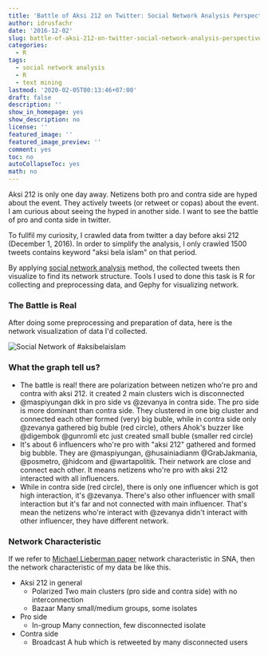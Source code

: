 ```yaml
---
title: 'Battle of Aksi 212 on Twitter: Social Network Analysis Perspective'
author: idrusfachr
date: '2016-12-02'
slug: battle-of-aksi-212-on-twitter-social-network-analysis-perspective
categories:
  - R
tags:
  - social network analysis
  - R
  - text mining
lastmod: '2020-02-05T00:13:46+07:00'
draft: false
description: ''
show_in_homepage: yes
show_description: no
license: ''
featured_image: ''
featured_image_preview: ''
comment: yes
toc: no
autoCollapseToc: yes
math: no
---
```


Aksi 212 is only one day away. Netizens both pro and contra side are hyped about the event. They actively tweets (or retweet or copas) about the event. I am curious about seeing the hyped in another side. I want to see the battle of pro and conta side in twitter.

To fullfil my curiosity, I crawled data from twitter a day before aksi 212 (December 1, 2016). In order to simplify the analysis, I only crawled 1500 tweets contains keyword "aksi bela islam" on that period.

By applying [social network analysis](https://en.wikipedia.org/wiki/Social_network_analysis) method, the collected tweets then visualize to find its network structure. Tools I used to done this task is R for collecting and preprocessing data, and Gephy for visualizing network.

### The Battle is Real
After doing some preprocessing and preparation of data, here is the network visualization of data I'd collected.

![Social Network of #aksibelaislam](/post/2016-10-16-battle-of-aksi-212-on-twitter-social-network-analysis-perspective_files/aksibelaislam3.png)

### What the graph tell us?

* The battle is real! there are polarization between netizen who're pro and contra with aksi 212. it created 2 main clusters wich is disconnected
* @maspiyungan dkk in pro side vs @zevanya in contra side. The pro side is more dominant than contra side. They clustered in one big cluster and connected each other formed (very) big buble, while in contra side only @zevanya gathered big buble (red circle), others Ahok's buzzer like @digembok @gunromli etc just created small buble (smaller red circle)
* It's about 6 influencers who're pro with "aksi 212" gathered and formed big bubble. They are @maspiyungan, @husainiadianm @GrabJakmania, @posmetro, @hidcom and @wartapolitik. Their network are close and connect each other. It means netizens who're pro with aksi 212 interacted with all influencers.
* While in contra side (red circle), there is only one influencer which is got high interaction, it's @zevanya. There's also other influencer with small interaction but it's far and not connected with main influencer. That's mean the netizens who're interact with @zevanya didn't interact with other influencer, they have different network.

### Network Characteristic 
If we refer to [Michael Lieberman paper](https://ieeexplore.ieee.org/author/37301531100) network characteristic in SNA, then the network characteristic of my data be like this.
* Aksi 212 in general
  * Polarized
Two main clusters (pro side and contra side) with no interconnection
  * Bazaar
Many small/medium groups, some isolates
* Pro side
  * In-group
Many connection, few disconnected isolate
* Contra side
  * Broadcast
A hub which is retweeted by many disconnected users









<!--more-->
